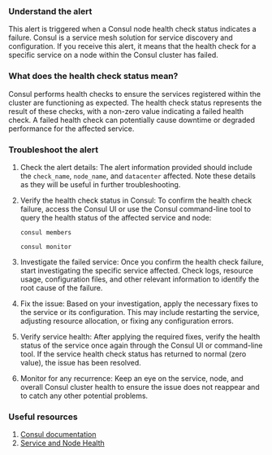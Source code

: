 ### Understand the alert

This alert is triggered when a Consul node health check status indicates a failure. Consul is a service mesh solution for service discovery and configuration. If you receive this alert, it means that the health check for a specific service on a node within the Consul cluster has failed.

### What does the health check status mean?

Consul performs health checks to ensure the services registered within the cluster are functioning as expected. The health check status represents the result of these checks, with a non-zero value indicating a failed health check. A failed health check can potentially cause downtime or degraded performance for the affected service.

### Troubleshoot the alert

1. Check the alert details: The alert information provided should include the `check_name`, `node_name`, and `datacenter` affected. Note these details as they will be useful in further troubleshooting.

2. Verify the health check status in Consul: To confirm the health check failure, access the Consul UI or use the Consul command-line tool to query the health status of the affected service and node:

   ```
   consul members
   ```

   ```
   consul monitor
   ```

3. Investigate the failed service: Once you confirm the health check failure, start investigating the specific service affected. Check logs, resource usage, configuration files, and other relevant information to identify the root cause of the failure.

4. Fix the issue: Based on your investigation, apply the necessary fixes to the service or its configuration. This may include restarting the service, adjusting resource allocation, or fixing any configuration errors.

5. Verify service health: After applying the required fixes, verify the health status of the service once again through the Consul UI or command-line tool. If the service health check status has returned to normal (zero value), the issue has been resolved.

6. Monitor for any recurrence: Keep an eye on the service, node, and overall Consul cluster health to ensure the issue does not reappear and to catch any other potential problems.

### Useful resources

1. [Consul documentation](https://www.consul.io/docs/)
2. [Service and Node Health](https://www.consul.io/api-docs/health)
